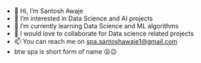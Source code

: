 - 👋 Hi, I’m Santosh Awaje
- 👀 I’m interested in Data Science and AI projects
- 🌱 I’m currently learning Data Science and ML algorithms
- 💞️ I would love to collaborate for Data science related projects
- 📫 You can reach me on spa.santoshawaje1@gmail.com
- btw spa is short form of name 😜😉

<!---
SANTOSH120711/SANTOSH120711 is a ✨ special ✨ repository because its `README.md` (this file) appears on your GitHub profile.
You can click the Preview link to take a look at your changes.
--->
